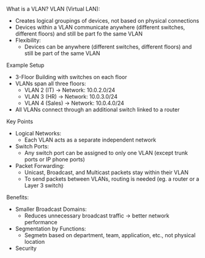 What is a VLAN?
VLAN (Virtual LAN):
- Creates logical groupings of devices, not based on physical connections
- Devices within a VLAN communicate anywhere (different switches, different floors) and still be part fo the same VLAN
- Flexibility:
	- Devices can be anywhere (different switches, different floors) and still be part of the same VLAN

Example Setup
- 3-Floor Building with switches on each floor
- VLANs span all three floors:
	- VLAN 2 (IT) -> Network: 10.0.2.0/24
	- VLAN 3 (HR) -> Network: 10.0.3.0/24
	- VLAN 4 (Sales) -> Network: 10.0.4.0/24
- All VLANs connect through an additional switch linked to a router

Key Points
- Logical Networks:
	- Each VLAN acts as a separate independent network
- Switch Ports:
	- Any switch port can be assigned to only one VLAN (except trunk ports or IP phone ports)
- Packet Forwarding:
	- Unicast, Broadcast, and Multicast packets stay within their VLAN
	- To send packets between VLANs, routing is needed (eg. a router or a Layer 3 switch)

Benefits:
- Smaller Broadcast Domains:
	- Reduces unnecessary broadcast traffic -> better network performance
- Segmentation by Functions:
	- Segmetn based on department, team, application, etc., not physical location
- Security